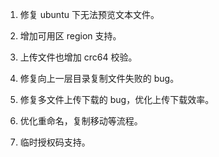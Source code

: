 1. 修复 ubuntu 下无法预览文本文件。

2. 增加可用区 region 支持。

3. 上传文件也增加 crc64 校验。

4. 修复向上一层目录复制文件失败的 bug。

5. 修复多文件上传下载的 bug，优化上传下载效率。

6. 优化重命名，复制移动等流程。

7. 临时授权码支持。

